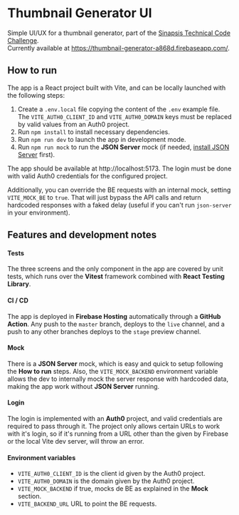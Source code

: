 # Thumbnail Generator UI

Simple UI/UX for a thumbnail generator, part of the [Sinapsis Technical Code Challenge](https://github.com/sinapsis-co/sinapsis-code-challenge).  
Currently available at https://thumbnail-generator-a868d.firebaseapp.com/.

## How to run

The app is a React project built with Vite, and can be locally launched with the following steps:

1. Create a `.env.local` file copying the content of the `.env` example file. The `VITE_AUTH0_CLIENT_ID` and `VITE_AUTH0_DOMAIN` keys must be replaced by valid values from an Auth0 project.
2. Run `npm install` to install necessary dependencies.
3. Run `npm run dev` to launch the app in development mode.
4. Run `npm run mock` to run the **JSON Server** mock (if needed, [install JSON Server](https://github.com/typicode/json-server#getting-started) first).

The app should be available at http://localhost:5173. The login must be done with valid Auth0 credentials for the configured project.

Additionally, you can override the BE requests with an internal mock, setting `VITE_MOCK_BE` to `true`. That will just bypass the API calls and return hardcoded responses with a faked delay (useful if you can't run `json-server` in your environment).

## Features and development notes
#### Tests
The three screens and the only component in the app are covered by unit tests, which runs over the **Vitest** framework combined with **React Testing Library**.
#### CI / CD
The app is deployed in **Firebase Hosting** automatically through a **GitHub Action**. Any push to the `master` branch, deploys to the `live` channel, and a push to any other branches deploys to the `stage` preview channel.
#### Mock
There is a **JSON Server** mock, which is easy and quick to setup following the **How to run** steps. Also, the `VITE_MOCK_BACKEND` environment variable allows the dev to internally mock the server response with hardcoded data, making the app work without **JSON Server** running.
#### Login
The login is implemented with an **Auth0** project, and valid credentials are required to pass through it. The project only allows certain URLs to work with it's login, so if it's running from a URL other than the given by Firebase or the local Vite dev server, will throw an error.
#### Environment variables
- `VITE_AUTH0_CLIENT_ID` is the client id given by the Auth0 project.
- `VITE_AUTH0_DOMAIN` is the domain given by the Auth0 project.
- `VITE_MOCK_BACKEND` if true, mocks de BE as explained in the **Mock** section.
 - `VITE_BACKEND_URL` URL to point the BE requests.
